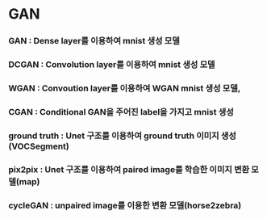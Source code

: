 # GAN

### GAN : Dense layer를 이용하여 mnist 생성 모델
### DCGAN : Convolution layer를 이용하여 mnist 생성 모델
### WGAN : Convoution layer를 이용하여 WGAN mnist 생성 모델, 
### CGAN : Conditional GAN을 주어진 label을 가지고 mnist 생성
### ground truth : Unet 구조를 이용하여 ground truth 이미지 생성 (VOCSegment)
### pix2pix : Unet 구조를 이용하여 paired image를 학습한 이미지 변환 모델(map)
### cycleGAN : unpaired image를 이용한 변환 모델(horse2zebra)
